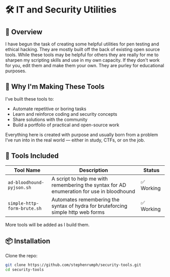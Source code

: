 # 🛠️ IT and Security Utilities

## 📌 Overview

I have begun the task of creating some helpful utilities for pen testing and ethical hacking. They are mostly built off the back of existing open source tools. While these tools may be helpful for others they are really for me to sharpen my scripting skills and use in my own capacity. If they don't work for you, edit them and make them your own. They are purley for educational purposes. 

## 🚀 Why I'm Making These Tools

I've built these tools to:

- Automate repetitive or boring tasks
- Learn and reinforce coding and security concepts
- Share solutions with the community
- Build a portfolio of practical and open-source work

Everything here is created with purpose and usually born from a problem I’ve run into in the real world — either in study, CTFs, or on the job.

## 🧰 Tools Included

| Tool Name       | Description                                             | Status     |
|----------------|---------------------------------------------------------|------------|
| `ad-bloodhound-pyjson.sh`  | A script to help me with remembering the syntax for AD enumeration for use in bloodhound | ✅ Working |
| `simple-http-form-brute.sh`   | Automates remembering the syntax of hydra for bruteforcing simple http web forms   | ✅ Working   |

More tools will be added as I build them.

## 📦 Installation

Clone the repo:

```bash
git clone https://github.com/stephenrumph/security-tools.git
cd security-tools
